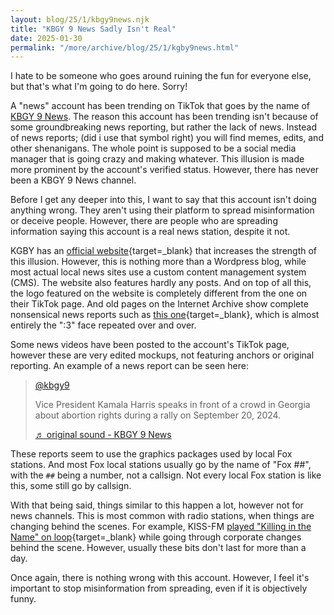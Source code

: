 ```yaml
---
layout: blog/25/1/kbgy9news.njk
title: "KBGY 9 News Sadly Isn't Real"
date: 2025-01-30
permalink: "/more/archive/blog/25/1/kgby9news.html"
---
```

I hate to be someone who goes around ruining the fun for everyone else, but that's what I'm going to do here. Sorry!

A "news" account has been trending on TikTok that goes by the name of [KBGY 9 News](https://www.tiktok.com/@kbgy9). The reason this account has been trending isn't because of some groundbreaking news reporting, but rather the lack of news. Instead of news reports; (did i use that symbol right) you will find memes, edits, and other shenanigans. The whole point is supposed to be a social media manager that is going crazy and making whatever. This illusion is made more prominent by the account's verified status. However, there has never been a KBGY 9 News channel.

Before I get any deeper into this, I want to say that this account isn't doing anything wrong. They aren't using their platform to spread misinformation or deceive people. However, there are people who are spreading information saying this account is a real news station, despite it not.

KGBY has an [official website](https://kbgy9.com){target=_blank} that increases the strength of this illusion. However, this is nothing more than a Wordpress blog, while most actual local news sites use a custom content management system (CMS). The website also features hardly any posts. And on top of all this, the logo featured on the website is completely different from the one on their TikTok page. And old pages on the Internet Archive show complete nonsensical news reports such as [this one](https://web.archive.org/web/20240917023910/https://kbgy9.com/news/colonthree){target=_blank}, which is almost entirely the ":3" face repeated over and over.

Some news videos have been posted to the account's TikTok page, however these are very edited mockups, not featuring anchors or original reporting. An example of a news report can be seen here:

<blockquote class="tiktok-embed" cite="https://www.tiktok.com/@kbgy9/video/7417569497588026654" data-video-id="7417569497588026654" style="max-width: 605px;min-width: 325px;" > <section> <a target="_blank" title="@kbgy9" href="https://www.tiktok.com/@kbgy9?refer=embed">@kbgy9</a> <p>Vice President Kamala Harris speaks in front of a crowd in Georgia about abortion rights during a rally on September 20, 2024.</p> <a target="_blank" title="♬ original sound - KBGY 9 News" href="https://www.tiktok.com/music/original-sound-7417569513190738718?refer=embed">♬ original sound - KBGY 9 News</a> </section> </blockquote> <script async src="https://www.tiktok.com/embed.js"></script>

These reports seem to use the graphics packages used by local Fox stations. And most Fox local stations usually go by the name of "Fox ##", with the `##` being a number, not a callsign. Not every local Fox station is like this, some still go by callsign.

With that being said, things similar to this happen a lot, however not for news channels. This is most common with radio stations, when things are changing behind the scenes. For example, KISS-FM [played "Killing in the Name" on loop](https://www.rollingstone.com/music/music-news/vancouver-kiss-fm-rage-against-the-machine-protest-layoffs-1376288/){target=_blank} while going through corporate changes behind the scene. However, usually these bits don't last for more than a day.

Once again, there is nothing wrong with this account. However, I feel it's important to stop misinformation from spreading, even if it is objectively funny.